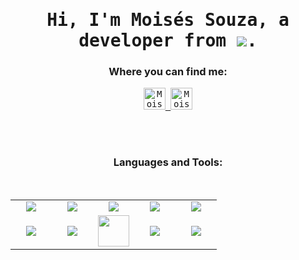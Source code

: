<h1 align="center">
  <samp>Hi, I'm Moisés Souza, a developer from <img align="center" src="https://img.icons8.com/color/48/000000/brazil.png"/>. <br/> 
</h1>


<h3 align="center">Where you can find me:</h3>
<p align="center"> <samp>
  
  
  <a href="https://www.linkedin.com/in/o-moises-souza" target="_blank">
    <img margin-left="100px" alt="Moises' Linkedin" width="35px"  src="https://img.icons8.com/fluent/48/000000/linkedin.png" />
  </a>
  <a href="https://www.instagram.com/omoisessouza/" target="_blank">
    <img alt="Moises' Instagram" width="35px"  src="https://img.icons8.com/fluency/48/000000/instagram-new.png" />
  </a>
  
</p>
  
<br/>
<br/>
  
<h3 align="center">Languages and Tools:</h3>
<br>

<table align="center" width="100%">
  <tr align="center">
    
  <td width="20%">
    <img src="https://img.icons8.com/color/48/000000/python.png"/>
  </td>

  <td width="20%">
    <img src="https://img.icons8.com/color/48/000000/javascript.png"/>
  </td>

  <td width="20%">
    <img src="https://img.icons8.com/color/48/000000/nodejs.png"/>
  </td>
  
  <td width="20%">
    <img src="https://img.icons8.com/color/48/000000/git.png"/>
  </td>

  <td width="20%">
    <img src="https://img.icons8.com/color/48/000000/docker.png"/>
  </td>
  </tr>
  
  
  <tr align="center">
  <td width="20%">
    <img src="https://img.icons8.com/color/48/000000/kubernetes.png"/>
  </td>
  
  <td width="20%">
    <img src="https://img.icons8.com/color/48/000000/amazon-web-services.png"/>
    
  </td>
  
  <td width="20%">
    <img style="width: 50px"src="https://img.icons8.com/color/512/azure-1.png"/>
  </td>
  
  <td width="20%">
    <img src="https://img.icons8.com/color/48/000000/postgreesql.png"/>
  </td>
  
  <td width="20%">
    <img src="https://img.icons8.com/color/48/000000/mysql-logo.png"/>
  </td>
  
  </tr>
  
</table>
